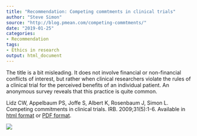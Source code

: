 ```yaml
---
title: "Recommendation: Competing commtments in clinical trials"
author: "Steve Simon"
source: "http://blog.pmean.com/competing-commtments/"
date: "2019-01-25"
categories:
- Recommendation
tags:
- Ethics in research
output: html_document
---
```


The title is a bit misleading. It does not involve financial or
non-financial conflicts of interest, but rather when clinical
researchers violate the rules of a clinical trial for the perceived
benefits of an individual patient. An anonymous survey reveals that this
practice is quite common.

<!---More--->

Lidz CW, Appelbaum PS, Joffe S, Albert K, Rosenbaum J, Simon L.
Competing commitments in clinical trials. IRB. 2009;31(5):1-6. Available
in [html format](https://www.ncbi.nlm.nih.gov/pmc/articles/PMC3677602/)
or [PDF
format](https://www.ncbi.nlm.nih.gov/pmc/articles/PMC3677602/pdf/nihms474746.pdf).

![](http://www.pmean.com/images/images/19/competing-commtments01.png)




